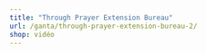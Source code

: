 ```yaml
---
title: "Through Prayer Extension Bureau"
url: /ganta/through-prayer-extension-bureau-2/
shop: vidéo
---
```

